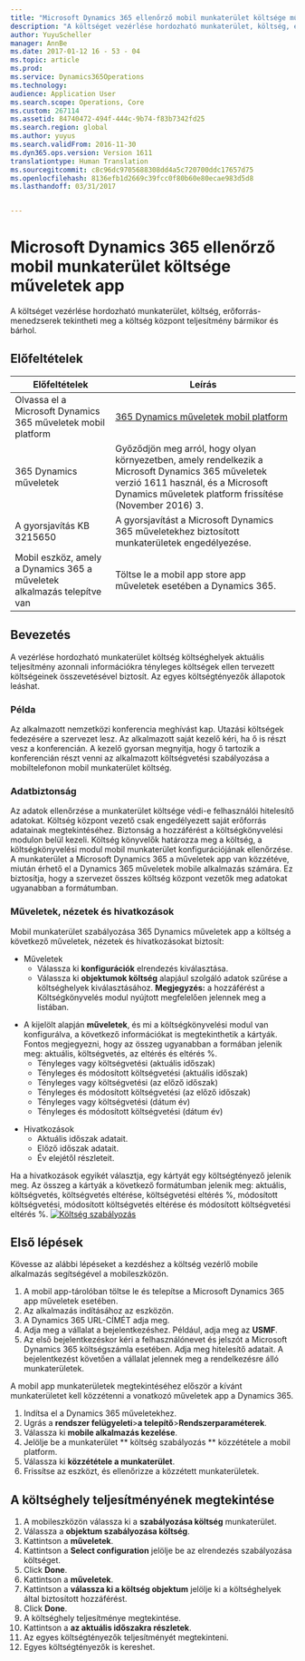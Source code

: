 ```yaml
---
title: "Microsoft Dynamics 365 ellenőrző mobil munkaterület költsége műveletek app"
description: "A költséget vezérlése hordozható munkaterület, költség, erőforrás-menedzserek tekintheti meg a költség központ teljesítmény bármikor és bárhol."
author: YuyuScheller
manager: AnnBe
ms.date: 2017-01-12 16 - 53 - 04
ms.topic: article
ms.prod: 
ms.service: Dynamics365Operations
ms.technology: 
audience: Application User
ms.search.scope: Operations, Core
ms.custom: 267114
ms.assetid: 84740472-494f-444c-9b74-f83b7342fd25
ms.search.region: global
ms.author: yuyus
ms.search.validFrom: 2016-11-30
ms.dyn365.ops.version: Version 1611
translationtype: Human Translation
ms.sourcegitcommit: c8c96dc9705688308dd4a5c720700ddc17657d75
ms.openlocfilehash: 8136efb1d2669c39fcc0f80b60e80ecae983d5d8
ms.lasthandoff: 03/31/2017


---
```


# <a name="cost-controlling-mobile-workspace-for-microsoft-dynamics-365-for-operations-app"></a>Microsoft Dynamics 365 ellenőrző mobil munkaterület költsége műveletek app

A költséget vezérlése hordozható munkaterület, költség, erőforrás-menedzserek tekintheti meg a költség központ teljesítmény bármikor és bárhol. 

<a name="prerequisites"></a>Előfeltételek
-------------

| Előfeltételek                                                         | Leírás                                                                                                                                                                   |
|----------------------------------------------------------------------|-------------------------------------------------------------------------------------------------------------------------------------------------------------------------------|
| Olvassa el a Microsoft Dynamics 365 műveletek mobil platform | [365 Dynamics műveletek mobil platform](/dynamics365/operations/dev-itpro/mobile-apps/mobile-platform)                                                              |
| 365 Dynamics műveletek                                          | Győződjön meg arról, hogy olyan környezetben, amely rendelkezik a Microsoft Dynamics 365 műveletek verzió 1611 használ, és a Microsoft Dynamics műveletek platform frissítése (November 2016) 3. |
| A gyorsjavítás KB 3215650                                                    | A gyorsjavítást a Microsoft Dynamics 365 műveletekhez biztosított munkaterületek engedélyezése.                                                                       |
| Mobil eszköz, amely a Dynamics 365 a műveletek alkalmazás telepítve van | Töltse le a mobil app store app műveletek esetében a Dynamics 365.                                                                                                      |

## <a name="introduction"></a>Bevezetés
A vezérlése hordozható munkaterület költség költséghelyek aktuális teljesítmény azonnali információkra tényleges költségek ellen tervezett költségeinek összevetésével biztosít. Az egyes költségtényezők állapotok leáshat.

### <a name="example"></a>Példa

Az alkalmazott nemzetközi konferencia meghívást kap. Utazási költségek fedezésére a szervezet lesz. Az alkalmazott saját kezelő kéri, ha ő is részt vesz a konferencián. A kezelő gyorsan megnyitja, hogy ő tartozik a konferencián részt venni az alkalmazott költségvetési szabályozása a mobiltelefonon mobil munkaterület költség.

### <a name="data-security"></a>Adatbiztonság

Az adatok ellenőrzése a munkaterület költsége védi-e felhasználói hitelesítő adatokat. Költség központ vezető csak engedélyezett saját erőforrás adatainak megtekintéséhez. Biztonság a hozzáférést a költségkönyvelési modulon belül kezeli. Költség könyvelők határozza meg a költség, a költségkönyvelési modul mobil munkaterület konfigurációjának ellenőrzése. A munkaterület a Microsoft Dynamics 365 a műveletek app van közzétéve, miután érhető el a Dynamics 365 műveletek mobile alkalmazás számára. Ez biztosítja, hogy a szervezet összes költség központ vezetők meg adatokat ugyanabban a formátumban.

### <a name="actions-views-and-links"></a>Műveletek, nézetek és hivatkozások

Mobil munkaterület szabályozása 365 Dynamics műveletek app a költség a következő műveletek, nézetek és hivatkozásokat biztosít:

-   Műveletek 
    -   Válassza ki **konfigurációk** elrendezés kiválasztása.
    -   Válassza ki **objektumok költség** alapjául szolgáló adatok szűrése a költséghelyek kiválasztásához. **Megjegyzés:** a hozzáférést a Költségkönyvelés modul nyújtott megfelelően jelennek meg a listában.

<!-- -->

-   A kijelölt alapján **műveletek**, és mi a költségkönyvelési modul van konfigurálva, a következő információkat is megtekinthetik a kártyák. Fontos megjegyezni, hogy az összeg ugyanabban a formában jelenik meg: aktuális, költségvetés, az eltérés és eltérés %. 
    -   Tényleges vagy költségvetési (aktuális időszak)
    -   Tényleges és módosított költségvetési (aktuális időszak)
    -   Tényleges vagy költségvetési (az előző időszak)
    -   Tényleges és módosított költségvetési (az előző időszak)
    -   Tényleges vagy költségvetési (dátum év)
    -   Tényleges és módosított költségvetési (dátum év)

<!-- -->

-   Hivatkozások
    -   Aktuális időszak adatait.
    -   Előző időszak adatait.
    -   Év elejétől részleteit.

Ha a hivatkozások egyikét választja, egy kártyát egy költségtényező jelenik meg. Az összeg a kártyák a következő formátumban jelenik meg: aktuális, költségvetés, költségvetés eltérése, költségvetési eltérés %, módosított költségvetési, módosított költségvetés eltérése és módosított költségvetési eltérés %.  [![Költség szabályozás](./media/cost-controlling.png)](./media/cost-controlling.png)

## <a name="get-started"></a>Első lépések
Kövesse az alábbi lépéseket a kezdéshez a költség vezérlő mobile alkalmazás segítségével a mobileszközön.

1.  A mobil app-tárolóban töltse le és telepítse a Microsoft Dynamics 365 app műveletek esetében.
2.  Az alkalmazás indításához az eszközön.
3.  A Dynamics 365 URL-CÍMÉT adja meg.
4.  Adja meg a vállalat a bejelentkezéshez. Például, adja meg az **USMF**.
5.  Az első bejelentkezéskor kéri a felhasználónevet és jelszót a Microsoft Dynamics 365 költségszámla esetében. Adja meg hitelesítő adatait. A bejelentkezést követően a vállalat jelennek meg a rendelkezésre álló munkaterületek.

A mobil app munkaterületek megtekintéséhez először a kívánt munkaterületet kell közzétenni a vonatkozó műveletek app a Dynamics 365.

1.  Indítsa el a Dynamics 365 műveletekhez.
2.  Ugrás a **rendszer felügyeleti**&gt;**a telepítő**&gt;**Rendszerparaméterek**.
3.  Válassza ki **mobile alkalmazás kezelése**.
4.  Jelölje be a munkaterület ** költség szabályozás ** közzététele a mobil platform.
5.  Válassza ki **közzététele a munkaterület**.
6.  Frissítse az eszközt, és ellenőrizze a közzétett munkaterületek.

## <a name="view-the-performance-of-your-cost-center"></a>A költséghely teljesítményének megtekintése
1.  A mobileszközön válassza ki a **szabályozása költség** munkaterület.
2.  Válassza a **objektum szabályozása költség**.
3.  Kattintson a **műveletek**.
4.  Kattintson a **Select configuration** jelölje be az elrendezés szabályozása költséget.
5.  Click **Done**.
6.  Kattintson a **műveletek**.
7.  Kattintson a **válassza ki a költség objektum** jelölje ki a költséghelyek által biztosított hozzáférést.
8.  Click **Done**.
9.  A költséghely teljesítménye megtekintése.
10. Kattintson a **az aktuális időszakra részletek**.
11. Az egyes költségtényezők teljesítményét megtekinteni.
12. Egyes költségtényezők is kereshet.



